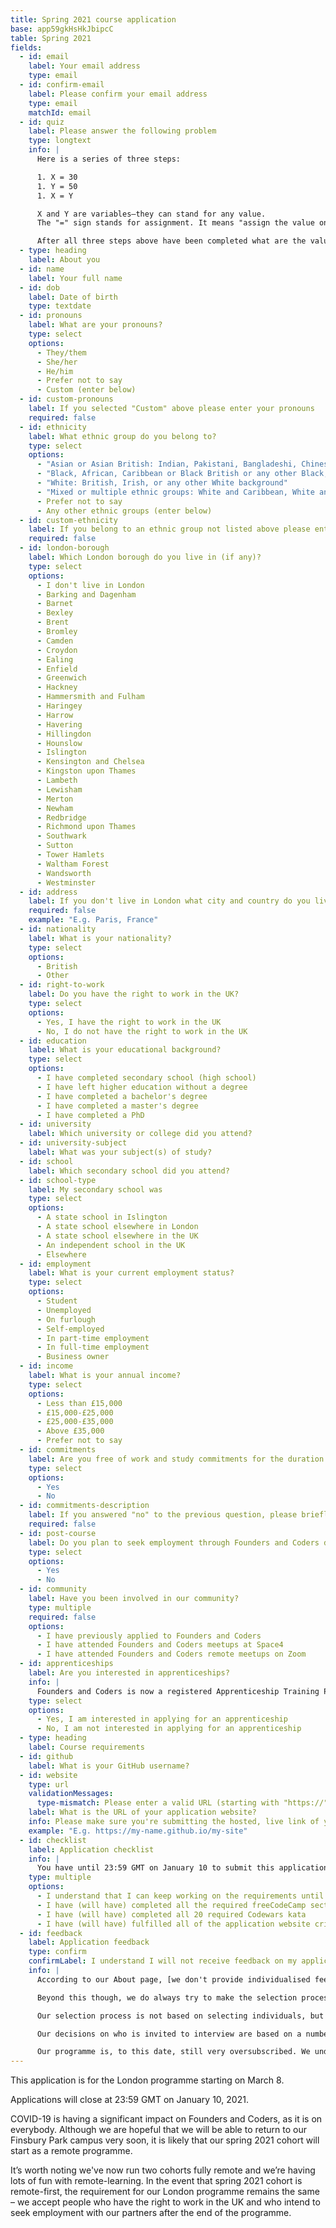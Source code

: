 ```yaml
---
title: Spring 2021 course application
base: app59gkHsHkJbipcC
table: Spring 2021
fields:
  - id: email
    label: Your email address
    type: email
  - id: confirm-email
    label: Please confirm your email address
    type: email
    matchId: email
  - id: quiz
    label: Please answer the following problem
    type: longtext
    info: |
      Here is a series of three steps:

      1. X = 30
      1. Y = 50
      1. X = Y

      X and Y are variables—they can stand for any value. 
      The "=" sign stands for assignment. It means "assign the value on the right to the variable on the left".

      After all three steps above have been completed what are the values of X and Y? Please explain your solution as if you're helping someone who is less familiar with programming.
  - type: heading
    label: About you
  - id: name
    label: Your full name
  - id: dob
    label: Date of birth
    type: textdate
  - id: pronouns
    label: What are your pronouns?
    type: select
    options:
      - They/them
      - She/her
      - He/him
      - Prefer not to say
      - Custom (enter below)
  - id: custom-pronouns
    label: If you selected "Custom" above please enter your pronouns
    required: false
  - id: ethnicity
    label: What ethnic group do you belong to?
    type: select
    options:
      - "Asian or Asian British: Indian, Pakistani, Bangladeshi, Chinese, or any other Asian background"
      - "Black, African, Caribbean or Black British or any other Black, African or Caribbean background"
      - "White: British, Irish, or any other White background"
      - "Mixed or multiple ethnic groups: White and Caribbean, White and Black African, White and Asian, or any other mixed or multiple ethnic background"
      - Prefer not to say
      - Any other ethnic groups (enter below)
  - id: custom-ethnicity
    label: If you belong to an ethnic group not listed above please enter it here
    required: false
  - id: london-borough
    label: Which London borough do you live in (if any)?
    type: select
    options:
      - I don't live in London
      - Barking and Dagenham
      - Barnet
      - Bexley
      - Brent
      - Bromley
      - Camden
      - Croydon
      - Ealing
      - Enfield
      - Greenwich
      - Hackney
      - Hammersmith and Fulham
      - Haringey
      - Harrow
      - Havering
      - Hillingdon
      - Hounslow
      - Islington
      - Kensington and Chelsea
      - Kingston upon Thames
      - Lambeth
      - Lewisham
      - Merton
      - Newham
      - Redbridge
      - Richmond upon Thames
      - Southwark
      - Sutton
      - Tower Hamlets
      - Waltham Forest
      - Wandsworth
      - Westminster
  - id: address
    label: If you don't live in London what city and country do you live in?
    required: false
    example: "E.g. Paris, France"
  - id: nationality
    label: What is your nationality?
    type: select
    options:
      - British
      - Other
  - id: right-to-work
    label: Do you have the right to work in the UK?
    type: select
    options:
      - Yes, I have the right to work in the UK
      - No, I do not have the right to work in the UK
  - id: education
    label: What is your educational background?
    type: select
    options:
      - I have completed secondary school (high school)
      - I have left higher education without a degree
      - I have completed a bachelor's degree
      - I have completed a master's degree
      - I have completed a PhD
  - id: university
    label: Which university or college did you attend?
  - id: university-subject
    label: What was your subject(s) of study?
  - id: school
    label: Which secondary school did you attend?
  - id: school-type
    label: My secondary school was
    type: select
    options:
      - A state school in Islington
      - A state school elsewhere in London
      - A state school elsewhere in the UK
      - An independent school in the UK
      - Elsewhere
  - id: employment
    label: What is your current employment status?
    type: select
    options:
      - Student
      - Unemployed
      - On furlough
      - Self-employed
      - In part-time employment
      - In full-time employment
      - Business owner
  - id: income
    label: What is your annual income?
    type: select
    options:
      - Less than £15,000
      - £15,000-£25,000
      - £25,000-£35,000
      - Above £35,000
      - Prefer not to say
  - id: commitments
    label: Are you free of work and study commitments for the duration of the programme?
    type: select
    options:
      - Yes
      - No
  - id: commitments-description
    label: If you answered "no" to the previous question, please briefly describe your other commitments
    required: false
  - id: post-course
    label: Do you plan to seek employment through Founders and Coders during or after the course?
    type: select
    options:
      - Yes
      - No
  - id: community
    label: Have you been involved in our community?
    type: multiple
    required: false
    options:
      - I have previously applied to Founders and Coders
      - I have attended Founders and Coders meetups at Space4
      - I have attended Founders and Coders remote meetups on Zoom
  - id: apprenticeships
    label: Are you interested in apprenticeships?
    info: |
      Founders and Coders is now a registered Apprenticeship Training Provider. What this means is that programme participants will have the option to apply for paid apprentice roles with our employer partners either before or during the programme.
    type: select
    options:
      - Yes, I am interested in applying for an apprenticeship
      - No, I am not interested in applying for an apprenticeship
  - type: heading
    label: Course requirements
  - id: github
    label: What is your GitHub username?
  - id: website
    type: url
    validationMessages:
      type-mismatch: Please enter a valid URL (starting with "https://")
    label: What is the URL of your application website?
    info: Please make sure you're submitting the hosted, live link of your website, and not a link to your GitHub repository.
    example: "E.g. https://my-name.github.io/my-site"
  - id: checklist
    label: Application checklist
    info: |
      You have until 23:59 GMT on January 10 to submit this application as well as finish all of your [application requirements](https://www.foundersandcoders.com/apply#application-requirements). Before that date, please make sure you double check your application. We've made this checklist to help make it easier:
    type: multiple
    options:
      - I understand that I can keep working on the requirements until 23:59 GMT on January 10
      - I have (will have) completed all the required freeCodeCamp sections
      - I have (will have) completed all 20 required Codewars kata
      - I have (will have) fulfilled all of the application website criteria
  - id: feedback
    label: Application feedback
    type: confirm
    confirmLabel: I understand I will not receive feedback on my application
    info: |
      According to our About page, [we don't provide individualised feedback](https://www.foundersandcoders.com/about/#can-you-tell-me-why-i-wasn-t-admitted-or-give-me-feedback-on-my-application). We have however broken that rule several times in the past, and with hindsight this was a mistake. Moving forward, we're reenforcing the no individualised feedback rule.

      Beyond this though, we do always try to make the selection process transparent. We will communicate to all applicants on Slack: how many applications we've received, how many applicants we are planning on interviewing, and how the interview will be structured. However, like any admissions process, ours is far from perfect and we know we can make mistakes along the way.

      Our selection process is not based on selecting individuals, but rather a group of 16 people who we think will work well together and prioritise cooperative learning. If you'd like to learn a little about the kinds of people we're looking for, [you can read more here](https://www.foundersandcoders.com/apply/#what-kind-of-people-are-we-looking-for).

      Our decisions on who is invited to interview are based on a number of factors. These include: your eligibility for our course; engagement with our Slack community; attendance at our meet-ups and workshops; representation of the change we'd like to see in the tech industry. Your application website is an opportunity to show us who you are and why you're interested in our course — make the most of this opportunity to help us get to know you. However, if you haven’t finished the course requirements by the application deadline, we are unlikely to invite you for an interview.

      Our programme is, to this date, still very oversubscribed. We understand that people will be justifiably disappointed when they're not selected for an interview given the time and effort you all will have put into the application process. However, please know that if your end goal is to become a software developer, then you have not wasted your time and effort in completing our requirements—joining Founders and Coders is just one of many pathways to becoming a developer.
---
```


This application is for the London programme starting on March 8.

Applications will close at 23:59 GMT on January 10, 2021.

COVID-19 is having a significant impact on Founders and Coders, as it is on everybody. Although we are hopeful that we will be able to return to our Finsbury Park campus very soon, it is likely that our spring 2021 cohort will start as a remote programme.

It’s worth noting we've now run two cohorts fully remote and we’re having lots of fun with remote-learning. In the event that spring 2021 cohort is remote-first, the requirement for our London programme remains the same – we accept people who have the right to work in the UK and who intend to seek employment with our partners after the end of the programme.
